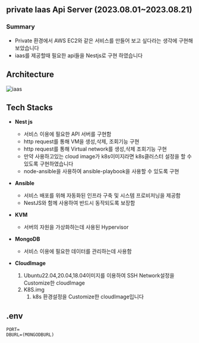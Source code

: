 

## private Iaas Api Server  (2023.08.01~2023.08.21)

### Summary

- Private 환경에서 AWS EC2와 같은 서비스를 만들어 보고 싶다라는 생각에 구현해 보았습니다
- iaas를 제공할때 필요한 api들을 Nestjs로 구현 하였습니다





## Architecture



![iaas](https://github.com/zxver1000/private-iaas-api-server/assets/78923992/3f7dad43-30e2-4ed5-bf2f-e6c578be4043)







## Tech Stacks

- **Nest js**
    - 서비스 이용에 필요한 API 서버를 구현함
    - http request를 통해 VM을 생성,삭제, 조회기능 구현
    - http request를 통해 Virtual network를 생성,삭제 조회기능 구현
    - 만약 사용하고있는 cloud image가 k8s이미지라면 k8s클러스터 설정을 할 수 있도록 구현하였습니다
    - node-ansible을 사용하여 ansible-playbook을 사용할 수 있도록 구현

- **Ansible**
    - 서비스 배포를 위해 자동화된 인프라 구축 및 시스템 프로비저닝을 제공함
    - NestJS와 함께 사용하여 반드시 동작되도록 보장함
- **KVM**
    - 서버의 자원을 가상화하는데 사용된 Hypervisor
- **MongoDB**
    - 서비스 이용에 필요한 데이터를 관리하는데 사용함
- **CloudImage**
    1. Ubuntu22.04,20.04,18.04이미지를 이용하여 SSH Network설정을 Customize한 cloudImage
    2. K8S.img
        1. k8s 환경설정을 Customize한 cloudImage입니다







## .env
```
PORT=
DBURL=(MONGODBURL)
```


